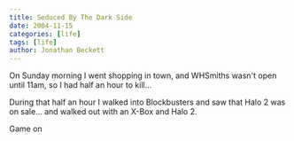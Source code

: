 ```yaml
---
title: Seduced By The Dark Side
date: 2004-11-15
categories: [life]
tags: [life]
author: Jonathan Beckett
---
```


On Sunday morning I went shopping in town, and WHSmiths wasn't open until 11am, so I had half an hour to kill...

During that half an hour I walked into Blockbusters and saw that Halo 2 was on sale... and walked out with an X-Box and Halo 2.

Game on 